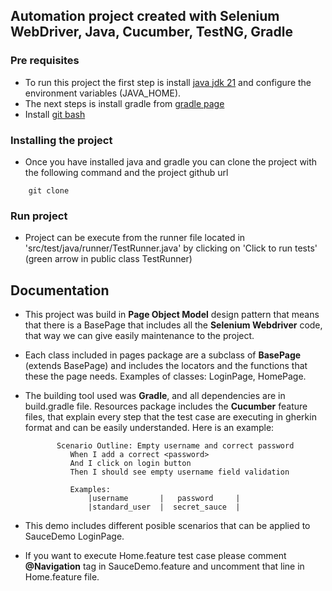 ## Automation project created with Selenium WebDriver, Java, Cucumber, TestNG, Gradle
### Pre requisites
- To run this project the first step is install [java jdk 21](https://www.oracle.com/java/technologies/downloads/#java21) and configure the environment variables (JAVA_HOME).
- The next steps is install gradle from [gradle page](https://gradle.org/install/)
- Install [git bash](https://git-scm.com/downloads)

### Installing the project
- Once you have installed java and gradle you can clone the project with the following command and the project github url 
```
    git clone
```

### Run project
- Project can be execute from the runner file located in 'src/test/java/runner/TestRunner.java' by clicking on 'Click to run tests' (green arrow in public class TestRunner)

## Documentation
- This project was build in **Page Object Model** design pattern that means that there is a BasePage that includes all the **Selenium Webdriver** code, that way we can give easily maintenance to the project. 
- Each class included in pages package are a subclass of **BasePage** (extends BasePage) and includes the locators and the functions that these the page needs. Examples of classes: LoginPage, HomePage.
- The building tool used was **Gradle**, and all dependencies are in build.gradle file.
Resources package includes the **Cucumber** feature files, that explain every step that the test case are executing in gherkin format and can be easily understanded. Here is an example:
    
             Scenario Outline: Empty username and correct password
                When I add a correct <password>
                And I click on login button
                Then I should see empty username field validation

                Examples:
                    |username       |   password     |
                    |standard_user  |  secret_sauce  |


- This demo includes different posible scenarios that can be applied to SauceDemo LoginPage.

- If you want to execute Home.feature test case please comment **@Navigation** tag in SauceDemo.feature and uncomment that line in Home.feature file.